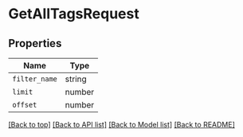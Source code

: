 
# GetAllTagsRequest


## Properties

Name | Type
------------ | -------------
`filter_name` | string
`limit` | number
`offset` | number


[[Back to top]](#) [[Back to API list]](../README.md#api-endpoints) [[Back to Model list]](../README.md#models) [[Back to README]](../README.md)


